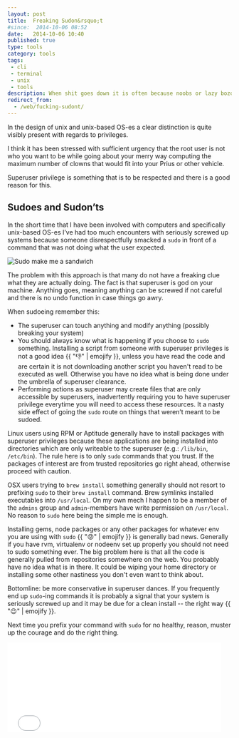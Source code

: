 ```yaml
---
layout: post
title:  Freaking Sudon&rsquo;t
#since:  2014-10-06 08:52
date:   2014-10-06 10:40
published: true
type: tools
category: tools
tags:
 - cli
 - terminal
 - unix
 - tools
description: When shit goes down it is often because noobs or lazy bozos decide to slap sudo in front of every seemingly failing command. For the love of the FSM, stop excessive sudoing!
redirect_from:
  - /web/fucking-sudont/
---
```


In the design of unix and unix-based OS-es a clear distinction is quite visibly
present with regards to privileges.

I think it has been stressed with sufficient urgency that the root user is not
who you want to be while going about your merry way computing the maximum 
number of clowns that would fit into your Prius or other vehicle.

Superuser privilege is something that is to be respected and there is a good 
reason for this.

## Sudoes and Sudon&rsquo;ts
In the short time that I have been involved with computers and specifically 
unix-based OS-es I&rsquo;ve had too much encounters with seriously screwed up
systems because someone disrespectfully smacked a `sudo` in front of a command
that was not doing what the user expected.

<div class="element">
  <img src="http://imgs.xkcd.com/comics/sandwich.png" alt="Sudo make me a sandwich">
</div>

The problem with this approach is that many do not have a freaking clue what 
they are actually doing. The fact is that superuser is god on your machine.
Anything goes, meaning anything can be screwed if not careful and there is no 
undo function in case things go awry.

When sudoeing remember this:

 - The superuser can touch anything and modify anything (possibly breaking your
 system)
 - You should always know what is happening if you choose to `sudo` something.
 Installing a script from someone with superuser privileges is not a good idea 
 {{ ":thumbsdown:" | emojify }}, unless you have read the code and are 
 certain it is not downloading another script you haven't read to be executed 
 as well. Otherwise you have no idea what is being done under the umbrella of 
 superuser clearance.
 - Performing actions as superuser may create files that are only accessible
 by superusers, inadvertently requiring you to have superuser privilege 
 everytime you will need to access these resources. It a nasty side effect of
 going the `sudo` route on things that weren&rsquo;t meant to be sudoed.

Linux users using RPM or Aptitude generally have to install packages with 
superuser privileges because these applications are being installed into 
directories which are only writeable to the superuser (e.g.: `/lib/bin`, 
`/etc/bin`). The rule here is to only `sudo` commands that you trust. If the
packages of interest are from trusted repositories go right ahead, otherwise
proceed with caution.

OSX users trying to `brew install` something generally should not resort to 
prefixing `sudo` to their `brew install` command. Brew symlinks installed
executables into `/usr/local`. On my own mech I happen to be a member of the
`admins` group and `admin`-members have write permission on `/usr/local`. No
reason to `sudo` here being the simple me is enough.

Installing gems, node packages or any other packages for whatever env you 
are using with `sudo` {{ ":rage:" | emojify }} is generally bad news. Generally
if you have rvm, virtualenv or nodeenv set up properly you should not need to 
sudo something ever. The big problem here is that all the code is generally 
pulled from repositories somewhere on the web. You probably have no idea what 
is in there. It could be wiping your home directory or installing some other 
nastiness you don't even want to think about.

Bottomline: be more conservative in superuser dances. If you frequently end up
`sudo`-ing commands it is probably a signal that your system is seriously 
screwed up and it may be due for a clean install -- the right way 
{{ ":wink:" | emojify }}.

Next time you prefix your command with `sudo` for no healthy, reason, muster up
the courage and do the right thing.
<div class="element giphy">
  <iframe src="//giphy.com/embed/yrJ55WhtAoXVC?html5=true" width="480" height="202" frameBorder="0" webkitAllowFullScreen mozallowfullscreen allowFullScreen></iframe>
</div>
